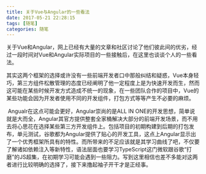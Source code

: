 ```yaml
---
title: 关于Vue与Angular的一些看法
date: 2017-05-21 22:28:15
tags: [随笔] 
categories: 随笔
---
```


​       关于Vue和Angular，网上已经有大量的文章和社区讨论了他们彼此间的优劣，经过一段时间对Vue和Angular实际项目的一些接触后，在这里也谈谈个人的一些看法。

​       其实这两个框架的选择或许没有一些前端开发者口中那般纠结和疑惑，Vue本身轻巧，第三方组件松散管理的态度已经阐明了他一定程度上是为快速开发而生，然而这可能在某些时候开发方式造成不统一的现象，在一些团队合作的项目中，Vue的某些功能会因为开发者使用不同的开发组件，打包方式等等产生不必要的麻烦。

​       Angualr在这点可能会更好，Angular崇尚的是ALL IN ONE的开发思想，简单说就是大而全，Angular其官方提供整套全家桶解决大部分的前端开发场景，而不用去将心思花在选择某些第三方开发组件上。包括项目的初期构建到后期的打包发布，单元测试，谷歌都为Angular提供了贴心的开发工具，这点上Angular显示出了一个优秀框架所具有的特性。而所带来的不足应该就是其学习曲线了吧，不仅要了解诸如依赖注入等新特性，语法层面也要学习TypeScript这门微软跟谷歌“打磨”的JS超集，在初期学习可能会遇到一些阻力。写到这里相信也差不多能对这两者进行比较明确的选择了，接下来撸起袖子开干才是正经事。